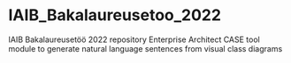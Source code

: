 # IAIB_Bakalaureusetoo_2022
IAIB Bakalaureusetöö 2022 repository 
Enterprise Architect CASE tool module to generate natural language sentences from visual class diagrams
